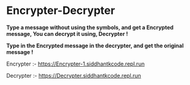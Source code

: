 # Encrypter-Decrypter  

**Type a message without using the symbols, and get a Encrypted message, You can decrypt it using, Decrypter !**

**Type in the Encrypted message in the decrypter, and get the original message !**

Encrypter :- https://Encrypter-1.siddhantkcode.repl.run 

Decrypter :- https://Decrypter.siddhantkcode.repl.run 

